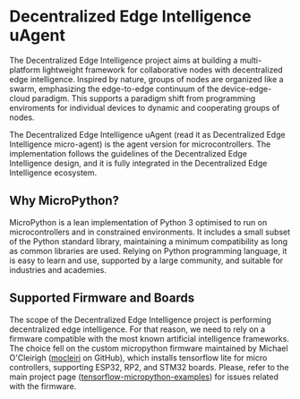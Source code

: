 # Decentralized Edge Intelligence uAgent
The Decentralized Edge Intelligence project aims at building a multi-platform lightweight framework for collaborative nodes with decentralized edge intelligence. Inspired by nature, groups of nodes are organized like a swarm, emphasizing the edge-to-edge continuum of the device-edge-cloud paradigm. This supports a paradigm shift from programming enviroments for individual devices to dynamic and cooperating groups of nodes.

The Decentralized Edge Intelligence uAgent (read it as Decentralized Edge Intelligence micro-agent) is the agent version for microcontrollers. The implementation follows the guidelines of the Decentralized Edge Intelligence design, and it is fully integrated in the Decentralized Edge Intelligence ecosystem. 

## Why MicroPython?
MicroPython is a lean implementation of Python 3 optimised to run on microcontrollers and in constrained environments. It includes a small subset of the Python standard library, maintaining a minimum compatibility as long as common libraries are used. Relying on Python programming language, it is easy to learn and use, supported by a large community, and suitable for industries and academies.

## Supported Firmware and Boards
The scope of the Decentralized Edge Intelligence project is performing decentralized edge intelligence. For that reason, we need to rely on a firmware compatible with the most known artificial intelligence frameworks. The choice fell on the custom micropython firmware maintained by Michael O'Cleirigh ([mocleiri](https://github.com/mocleiri) on GitHub), which installs tensorflow lite for micro controllers, supporting ESP32, RP2, and STM32 boards. Please, refer to the main project page ([tensorflow-micropython-examples](https://github.com/mocleiri/tensorflow-micropython-examples)) for issues related with the firmware.
